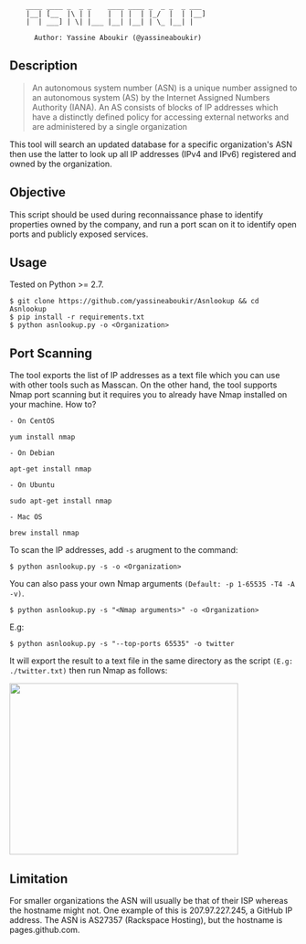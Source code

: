         ____ ____ _  _ _    ____ ____ _  _ _  _ ___
        |__| [__  |\ | |    |  | |  | |_/  |  | |__]
        |  | ___] | \| |___ |__| |__| | \_ |__| |

          Author: Yassine Aboukir (@yassineaboukir)
   
 ## Description
>An autonomous system number (ASN) is a unique number assigned to an autonomous system (AS) by the Internet Assigned Numbers Authority (IANA).
An AS consists of blocks of IP addresses which have a distinctly defined policy for accessing external networks and are administered by a single organization

This tool will search an updated database for a specific organization's ASN then use the latter to look up all IP addresses (IPv4 and IPv6) registered and owned by the organization.

## Objective
This script should be used during reconnaissance phase to identify properties owned by the company, and run a port scan on it to identify open ports and publicly exposed services.

## Usage
Tested on Python >= 2.7.
```
$ git clone https://github.com/yassineaboukir/Asnlookup && cd Asnlookup
$ pip install -r requirements.txt
$ python asnlookup.py -o <Organization>
```

## Port Scanning
The tool exports the list of IP addresses as a text file which you can use with other tools such as Masscan. On the other hand, the tool supports Nmap port scanning but it requires you to already have Nmap installed on your machine. How to?

```
- On CentOS

yum install nmap

- On Debian

apt-get install nmap

- On Ubuntu

sudo apt-get install nmap

- Mac OS

brew install nmap
```

To scan the IP addresses, add `-s` arugment to the command:

```
$ python asnlookup.py -s -o <Organization>
```

You can also pass your own Nmap arguments `(Default: -p 1-65535 -T4 -A -v)`.

```
$ python asnlookup.py -s "<Nmap arguments>" -o <Organization>
```

E.g:

```
$ python asnlookup.py -s "--top-ports 65535" -o twitter
```

It will export the result to a text file in the same directory as the script `(E.g: ./twitter.txt)` then run Nmap as follows:

<img src="https://yassineaboukir.com/asnlookup2.png" width="400" height="300" />

## Limitation
For smaller organizations the ASN will usually be that of their ISP whereas the hostname might not. One example of this is 207.97.227.245, a GitHub IP address. The ASN is AS27357 (Rackspace Hosting), but the hostname is pages.github.com.
